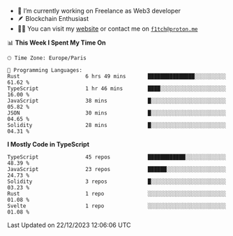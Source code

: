 - 🔭 I’m currently working on Freelance as Web3 developer
- 🪶 Blockchain Enthusiast
- 👨‍💻 You can visit my [website](https://f1tch.xyz) or contact me on [`f1tch@proton.me`](mailto:f1tch@proton.me)

<!--START_SECTION:waka-->
📊 **This Week I Spent My Time On** 

```text
🕑︎ Time Zone: Europe/Paris

💬 Programming Languages: 
Rust                     6 hrs 49 mins       ███████████████░░░░░░░░░░   61.62 % 
TypeScript               1 hr 46 mins        ████░░░░░░░░░░░░░░░░░░░░░   16.00 % 
JavaScript               38 mins             █░░░░░░░░░░░░░░░░░░░░░░░░   05.82 % 
JSON                     30 mins             █░░░░░░░░░░░░░░░░░░░░░░░░   04.65 % 
Solidity                 28 mins             █░░░░░░░░░░░░░░░░░░░░░░░░   04.31 % 
```

**I Mostly Code in TypeScript** 

```text
TypeScript               45 repos            ████████████░░░░░░░░░░░░░   48.39 % 
JavaScript               23 repos            ██████░░░░░░░░░░░░░░░░░░░   24.73 % 
Solidity                 3 repos             █░░░░░░░░░░░░░░░░░░░░░░░░   03.23 % 
Rust                     1 repo              ░░░░░░░░░░░░░░░░░░░░░░░░░   01.08 % 
Svelte                   1 repo              ░░░░░░░░░░░░░░░░░░░░░░░░░   01.08 % 
```




 Last Updated on 22/12/2023 12:06:06 UTC
<!--END_SECTION:waka-->
